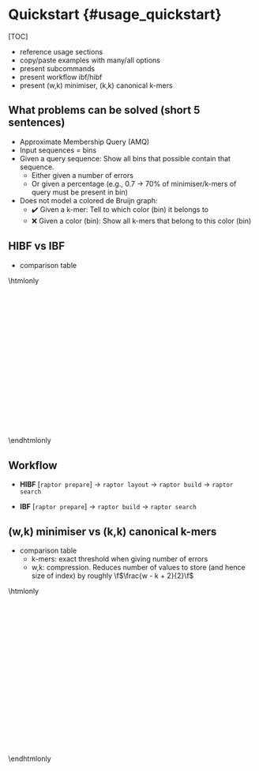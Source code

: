 # Quickstart {#usage_quickstart}

[TOC]

* reference usage sections
* copy/paste examples with many/all options
* present subcommands
* present workflow ibf/hibf
* present (w,k) minimiser, (k,k) canonical k-mers

## What problems can be solved (short 5 sentences)

* Approximate Membership Query (AMQ)
* Input sequences = bins
* Given a query sequence: Show all bins that possible contain that sequence.
  * Either given a number of errors
  * Or given a percentage (e.g., 0.7 -> 70% of minimiser/k-mers of query must be present in bin)
* Does not model a colored de Bruijn graph:
  * ✔️ Given a k-mer: Tell to which color (bin) it belongs to
  * ❌ Given a color (bin): Show all k-mers that belong to this color (bin)

## HIBF vs IBF

* comparison table

\htmlonly
<!--
    Including an SVG like this allows using CSS variables inside the SVG, e.g.,
    fill="var(--page-foreground-color)"
    fig_4_many_user_bins.svg#svg refers to id="svg" in the svg file
    viewBox of svg element is copied from svg file
    svg file needs to be added to HTML_EXTRA_FILES
-->
<svg style="height: auto; width: 100%;" viewBox="0 0 342.22876 198.804504">
  <use href="/fig_4_many_user_bins.svg#svg" width="100%" height="100%"></use>
</svg>
\endhtmlonly

## Workflow

<div class="tabbed">

- <b class="tab-title">HIBF</b>
[`raptor prepare`] -> `raptor layout` -> `raptor build` -> `raptor search`

- <b class="tab-title">IBF</b>
[`raptor prepare`] -> `raptor build` -> `raptor search`

</div>

## (w,k) minimiser vs (k,k) canonical k-mers

* comparison table
  * k-mers: exact threshold when giving number of errors
  * w,k: compression. Reduces number of values to store (and hence size of index) by roughly \f$\frac{w - k + 2}{2}\f$

\htmlonly
<svg style="height: auto; width: 100%;" viewBox="0 0 307.29294 196.59375">
  <use href="/fig_6_acc.svg#svg" width="100%" height="100%"></use>
</svg>
\endhtmlonly
